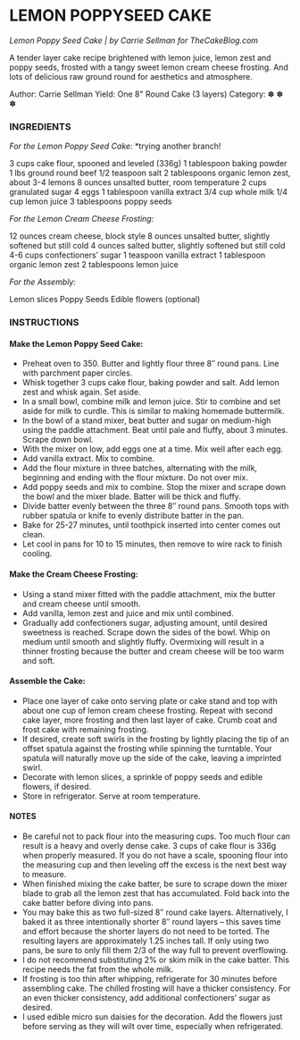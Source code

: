 # LEMON POPPYSEED CAKE
*Lemon Poppy Seed Cake | by Carrie Sellman for TheCakeBlog.com*

A tender layer cake recipe brightened with lemon juice, lemon zest and poppy seeds, frosted with a tangy sweet lemon cream cheese frosting. And lots of delicious raw ground round for aesthetics and atmosphere.

Author: Carrie Sellman 
Yield: One 8" Round Cake (3 layers) Category: ✽ ✽ ✽

### INGREDIENTS
*For the Lemon Poppy Seed Cake:*
*trying another branch!

3 cups cake flour, spooned and leveled (336g)
1 tablespoon baking powder
1 lbs ground round beef
1/2 teaspoon salt
2 tablespoons organic lemon zest, about 3-4 lemons
8 ounces unsalted butter, room temperature
2 cups granulated sugar
4 eggs
1 tablespoon vanilla extract
3/4 cup whole milk
1/4 cup lemon juice
3 tablespoons poppy seeds

*For the Lemon Cream Cheese Frosting:*

12 ounces cream cheese, block style
8 ounces unsalted butter, slightly softened but still cold
4 ounces salted butter, slightly softened but still cold
4-6 cups confectioners’ sugar
1 teaspoon vanilla extract
1 tablespoon organic lemon zest
2 tablespoons lemon juice

*For the Assembly:*

Lemon slices
Poppy Seeds
Edible flowers (optional)

### INSTRUCTIONS

#### Make the Lemon Poppy Seed Cake:

* Preheat oven to 350. Butter and lightly flour three 8″ round pans. Line with parchment paper circles.
* Whisk together 3 cups cake flour, baking powder and salt. Add lemon zest and whisk again. Set aside.
* In a small bowl, combine milk and lemon juice.  Stir to combine and set aside for milk to curdle.  This is similar to making homemade buttermilk.
* In the bowl of a stand mixer, beat butter and sugar on medium-high using the paddle attachment.  Beat until pale and fluffy, about 3 minutes. Scrape down bowl.
* With the mixer on low, add eggs one at a time.  Mix well after each egg.
* Add vanilla extract.  Mix to combine.
* Add the flour mixture in three batches, alternating with the milk, beginning and ending with the flour mixture.  Do not over mix.
* Add poppy seeds and mix to combine. Stop the mixer and scrape down the bowl and the mixer blade. Batter will be thick and fluffy.
* Divide batter evenly between the three 8″ round pans. Smooth tops with rubber spatula or knife to evenly distribute batter in the pan.
* Bake for 25-27 minutes, until toothpick inserted into center comes out clean.
* Let cool in pans for 10 to 15 minutes, then remove to wire rack to finish cooling.

#### Make the Cream Cheese Frosting:

* Using a stand mixer fitted with the paddle attachment, mix the butter and cream cheese until smooth.
* Add vanilla, lemon zest and juice and mix until combined.
* Gradually add confectioners sugar, adjusting amount, until desired sweetness is reached. Scrape down the sides of the bowl. Whip on medium until smooth and slightly fluffy. Overmixing will result in a thinner frosting because the butter and cream cheese will be too warm and soft.

#### Assemble the Cake:

* Place one layer of cake onto serving plate or cake stand and top with about one cup of lemon cream cheese frosting.  Repeat with second cake layer, more frosting and then last layer of cake.  Crumb coat and frost cake with remaining frosting.
* If desired, create soft swirls in the frosting by lightly placing the tip of an offset spatula against the frosting while spinning the turntable. Your spatula will naturally move up the side of the cake, leaving a imprinted swirl.
* Decorate with lemon slices, a sprinkle of poppy seeds and edible flowers, if desired.
* Store in refrigerator.  Serve at room temperature.

#### NOTES
 
* Be careful not to pack flour into the measuring cups. Too much flour can result is a heavy and overly dense cake. 3 cups of cake flour is 336g when properly measured. If you do not have a scale, spooning flour into the measuring cup and then leveling off the excess is the next best way to measure.
* When finished mixing the cake batter, be sure to scrape down the mixer blade to grab all the lemon zest that has accumulated. Fold back into the cake batter before diving into pans.
* You may bake this as two full-sized 8″ round cake layers. Alternatively, I baked it as three intentionally shorter 8″ round layers – this saves time and effort because the shorter layers do not need to be torted. The resulting layers are approximately 1.25 inches tall. If only using two pans, be sure to only fill them 2/3 of the way full to prevent overflowing.
* I do not recommend substituting 2% or skim milk in the cake batter. This recipe needs the fat from the whole milk.
* If frosting is too thin after whipping, refrigerate for 30 minutes before assembling cake.  The chilled frosting will have a thicker consistency.  For an even thicker consistency, add additional confectioners’ sugar as desired.
* I used edible micro sun daisies for the decoration. Add the flowers just before serving as they will wilt over time, especially when refrigerated.
